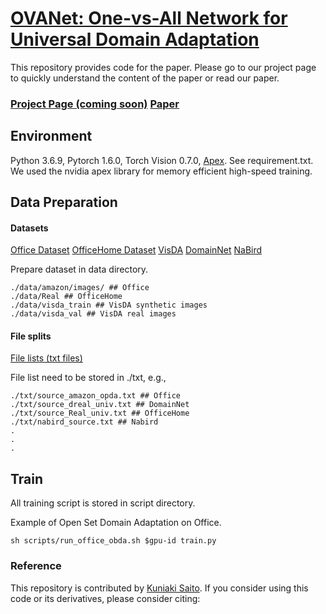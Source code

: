 # [OVANet: One-vs-All Network for Universal Domain Adaptation](https://arxiv.org/pdf/2104.03344.pdf)

This repository provides code for the paper.
Please go to our project page to quickly understand the content of the paper or read our paper.
### [Project Page (coming soon)]()  [Paper](https://arxiv.org/pdf/2104.03344.pdf)


## Environment
Python 3.6.9, Pytorch 1.6.0, Torch Vision 0.7.0, [Apex](https://github.com/NVIDIA/apex). See requirement.txt.
 We used the nvidia apex library for memory efficient high-speed training.

## Data Preparation

#### Datasets

[Office Dataset](https://people.eecs.berkeley.edu/~jhoffman/domainadapt/)
[OfficeHome Dataset](http://hemanthdv.org/OfficeHome-Dataset/) [VisDA](https://github.com/VisionLearningGroup/taskcv-2017-public/tree/master/classification)
[DomainNet](http://ai.bu.edu/M3SDA/)
[NaBird](https://dl.allaboutbirds.org/nabirds)

Prepare dataset in data directory.
```
./data/amazon/images/ ## Office
./data/Real ## OfficeHome
./data/visda_train ## VisDA synthetic images
./data/visda_val ## VisDA real images

```

#### File splits

[File lists (txt files)](https://drive.google.com/file/d/1UWo46AnkswvCLKmxVFcCedsGZ89_S6Ag/view?usp=sharing)

File list need to be stored in ./txt, e.g.,

```
./txt/source_amazon_opda.txt ## Office
./txt/source_dreal_univ.txt ## DomainNet
./txt/source_Real_univ.txt ## OfficeHome
./txt/nabird_source.txt ## Nabird
.
.
.
```


## Train

All training script is stored in script directory.

Example of Open Set Domain Adaptation on Office.
```
sh scripts/run_office_obda.sh $gpu-id train.py
```

### Reference
This repository is contributed by [Kuniaki Saito](http://cs-people.bu.edu/keisaito/).
If you consider using this code or its derivatives, please consider citing:
